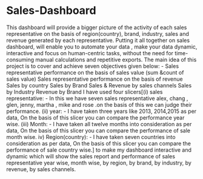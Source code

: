 # Sales-Dashboard
This dashboard will provide a bigger picture of the activity of each sales representative on the basis of region(country), brand, industry, sales and revenue generated by each representative.
Putting it all together on sales dashboard, will enable you to automate your data , make your data dynamic, interactive and focus on human-centric tasks, without the need for time-consuming manual calculations and repetitive exports. The main idea of this project is to cover and achieve seven objectives given below: -   Sales representative performance on the basis of sales value (sum &count of sales value) Sales representative performance on the basis of revenue Sales by country Sales by Brand Sales & Revenue by sales channels Sales by Industry Revenue by Brand 
 I have used four slicers[(i) sales representative: - In this we have seven sales representative alex, chang , glen, jenny, martha , mike and rose .on the basis of this we can judge their performance. (ii) year: - I have taken three years like 2013, 2014,2015 as per data, On the basis of this slicer you can compare the performance year wise. (iii) Month: - I have taken all twelve months into consideration as per data, On the basis of this slicer you can compare the performance of sale month wise. iv) Region(country): - I have taken seven countries into consideration as per data, On the basis of this slicer you can compare the performance of sale country wise.] to make my dashboard interactive and dynamic which will show the sales report and performance of sales representative year wise, month wise, by region, by brand, by industry, by revenue, by sales channels.
